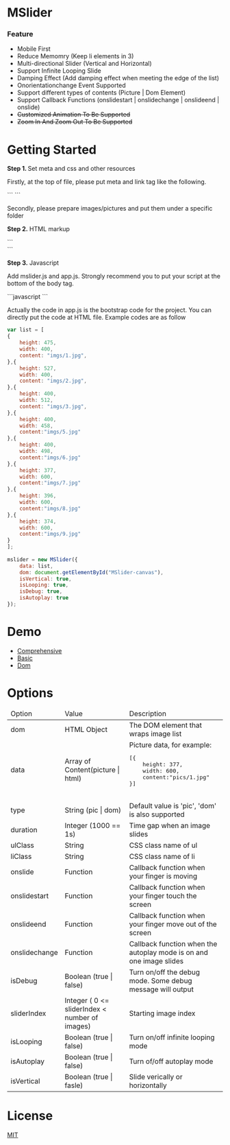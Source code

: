 MSlider
==============

<h3>Feature</h3>
<ul>
<li>Mobile First</li>
<li>Reduce Memomry (Keep li elements in 3)</li>
<li>Multi-directional Slider (Vertical and Horizontal)</li>
<li>Support Infinite Looping Slide</li>
<li>Damping Effect (Add damping effect when meeting the edge of the list)</li>
<li>Onorientationchange Event Supported</li>
<li>Support different types of contents (Picture | Dom Element)</li>
<li>Support Callback Functions (onslidestart | onslidechange | onslideend | onslide)</li>
<li><del>Customized Animation To Be Supported</del></li>
<li><del>Zoom In And Zoom Out To Be Supported</del></li>
</ul>

Getting Started
==============
<p><b>Step 1. </b>Set meta and css and other resources</p>
<p>Firstly, at the top of file, please put meta and link tag like the following.</p>
```
<meta name="viewport" content="width=device-width,initial-scale=1.0,maximum-scale=1.0,minimum-scale=1.0,user-scalable=no"/>
<link type="text/css" rel="stylesheet" media="all" href="css/common.css">
```
<p>Secondly, please prepare images/pictures and put them under a specific folder</p>
<p><b>Step 2.</b> HTML markup</p>
```
<div id="MSlider-canvas"></div>
```
<p><b>Step 3.</b> Javascript</p>
<p>Add mslider.js and app.js. Strongly recommend you to put your script at the bottom of the body tag.</p>
```javascript
<script src="../src/mslider.js"></script>
<script src="app.js"></script>
```

<p>Actually the code in app.js is the bootstrap code for the project. You can directly put the code at HTML file. Example codes are as follow</p>

```javascript
var list = [
{
	height: 475,
	width: 400,
	content: "imgs/1.jpg",
},{
	height: 527,
	width: 400,
	content: "imgs/2.jpg",
},{
 	height: 400,
 	width: 512,
 	content: "imgs/3.jpg",
},{
	height: 400,
	width: 458,
	content:"imgs/5.jpg"
},{
	height: 400,
	width: 498,
	content:"imgs/6.jpg"
},{
	height: 377,
	width: 600,
	content:"imgs/7.jpg"
},{
	height: 396,
	width: 600,
	content:"imgs/8.jpg"
},{
	height: 374,
	width: 600,
	content:"imgs/9.jpg"
}
];
	
mslider = new MSlider({
    data: list,
    dom: document.getElementById("MSlider-canvas"),
    isVertical: true,
    isLooping: true,
    isDebug: true,
    isAutoplay: true
});

```

Demo
==============

* [Comprehensive](http://lcxfs1991.github.io/MSlider/demo/comprehensive/)
* [Basic](http://lcxfs1991.github.io/MSlider/demo/basic/)
* [Dom](http://lcxfs1991.github.io/MSlider/demo/dom/)


Options
==============
<p>
<table>
<thead>
	<tr>
		<td>Option</td>
		<td>Value</td>
		<td>Description</td>
	</tr>
</thead>
<tbody>
	<tr>
		<td>dom</td>
		<td>HTML Object</td>
		<td>The DOM element that wraps image list</td>
	</tr>
	<tr>
		<td>data</td>
		<td>Array of Content(picture | html)</td>
		<td>Picture data, for example:
		<pre>
[{
	height: 377,
	width: 600,
	content:"pics/1.jpg"
}]
		</pre>
		</td>
	</tr>
	<tr>
		<td>type</td>
		<td>String (pic | dom)</td>
		<td>Default value is 'pic', 'dom' is also supported</td>
	</tr>
	<tr>
		<td>duration</td>
		<td>Integer (1000 == 1s)</td>
		<td>Time gap when an image slides</td>
	</tr>
	<tr>
		<td>ulClass</td>
		<td>String</td>
		<td>CSS class name of ul</td>
	</tr>
	<tr>
		<td>liClass</td>
		<td>String</td>
		<td>CSS class name of li</td>
	</tr>
	<tr>
		<td>onslide</td>
		<td>Function</td>
		<td>Callback function when your finger is moving</td>
	</tr>
	<tr>
		<td>onslidestart</td>
		<td>Function</td>
		<td>Callback function when your finger touch the screen</td>
	</tr>
	<tr>
		<td>onslideend</td>
		<td>Function</td>
		<td>Callback function when your finger move out of the screen</td>
	</tr>
	<tr>
		<td>onslidechange</td>
		<td>Function</td>
		<td>Callback function when the autoplay mode is on and one image slides</td>
	</tr>
	<tr>
		<td>isDebug</td>
		<td>Boolean (true | false)</td>
		<td>Turn on/off the debug mode. Some debug message will output</td>
	</tr>
	<tr>
		<td>sliderIndex</td>
		<td>Integer ( 0 &lt;= sliderIndex &lt; number of images)</td>
		<td>Starting image index</td>
	</tr>
	<tr>
		<td>isLooping</td>
		<td>Boolean (true | false)</td>
		<td>Turn on/off infinite looping mode</td>
	</tr>
	<tr>
		<td>isAutoplay</td>
		<td>Boolean (true | false)</td>
		<td>Turn of/off autoplay mode</td>
	</tr>
		<tr>
		<td>isVertical</td>
		<td>Boolean (true | fasle)</td>
		<td>Slide verically or horizontally</td>
	</tr>
</tbody>
</table>
</p>

License
========
[MIT](https://github.com/BE-FE/MSlider/blob/master/LICENSE)
